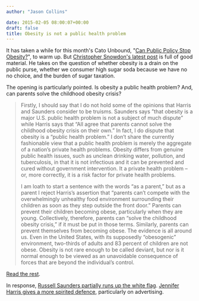 ```yaml
---
author: "Jason Collins"

date: 2015-02-05 08:00:07+00:00
draft: false
title: Obesity is not a public health problem
---
```


It has taken a while for this month's Cato Unbound, "[Can Public Policy Stop Obesity?](http://www.cato-unbound.org/issues/january-2015/can-public-policy-stop-obesity)", to warm up. But [Christopher Snowdon's latest post](http://www.cato-unbound.org/2015/01/27/christopher-snowdon/slippery-slope-food-regulations) is full of good material. He takes on the question of whether obesity is a drain on the public purse, whether we consumer high sugar soda because we have no no choice, and the burden of sugar taxation.

The opening is particularly pointed. Is obesity a public health problem? And, can parents solve the childhood obesity crisis?


<blockquote>Firstly, I should say that I do not hold some of the opinions that Harris and Saunders consider to be truisms. Saunders says ”that obesity is a major U.S. public health problem is not a subject of much dispute” while Harris says that “All agree that parents cannot solve the childhood obesity crisis on their own.” In fact, I do dispute that obesity is a “public health problem.” I don’t share the currently fashionable view that a public health problem is merely the aggregate of a nation’s private health problems. Obesity differs from genuine public health issues, such as unclean drinking water, pollution, and tuberculosis, in that it is not infectious and it can be prevented and cured without government intervention. It a private health problem – or, more correctly, it is a risk factor for private health problems.

I am loath to start a sentence with the words “as a parent,” but as a parent I reject Harris’s assertion that “parents can’t compete with the overwhelmingly unhealthy food environment surrounding their children as soon as they step outside the front door.” Parents can prevent their children becoming obese, particularly when they are young. Collectively, therefore, parents can “solve the childhood obesity crisis,” if it must be put in those terms. Similarly, parents can prevent themselves from becoming obese. The evidence is all around us. Even in the United States, with its supposedly “obesogenic” environment, two-thirds of adults and 83 percent of children are not obese. Obesity is not rare enough to be called deviant, but nor is it normal enough to be viewed as an unavoidable consequence of forces that are beyond the individual’s control.</blockquote>


[Read the rest](http://www.cato-unbound.org/2015/01/27/christopher-snowdon/slippery-slope-food-regulations).

In response, [Russell Saunders partially runs up the white flag](http://www.cato-unbound.org/2015/02/02/russell-saunders/some-replies-public-health-obesity). [Jennifer Harris gives a more spirited defence](http://www.cato-unbound.org/2015/02/03/jennifer-harris/welcome-obesogenic-environment), particularly on advertising.
